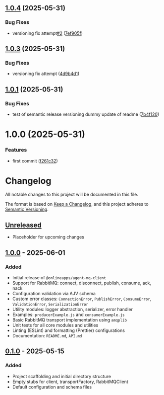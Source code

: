 ## [1.0.4](https://github.com/onlineapps/agent-mq-client/compare/v1.0.3...v1.0.4) (2025-05-31)


### Bug Fixes

* versioning fix attempt[#2](https://github.com/onlineapps/agent-mq-client/issues/2) ([7ef905f](https://github.com/onlineapps/agent-mq-client/commit/7ef905f4154d3d64097104af139e60d8db7603c1))

## [1.0.3](https://github.com/onlineapps/agent-mq-client/compare/v1.0.2...v1.0.3) (2025-05-31)


### Bug Fixes

* versioning fix attempt ([4d9b4d1](https://github.com/onlineapps/agent-mq-client/commit/4d9b4d1832f64f5c1533f3441eee1361f6efb18e))

## [1.0.1](https://github.com/onlineapps/agent-mq-client/compare/v1.0.0...v1.0.1) (2025-05-31)


### Bug Fixes

* test of semantic release versioning dummy update of readme ([7b4f120](https://github.com/onlineapps/agent-mq-client/commit/7b4f1204c494bae8a811ba0041212ce60e5b5647))

# 1.0.0 (2025-05-31)


### Features

* first commit ([f261c32](https://github.com/onlineapps/agent-mq-client/commit/f261c32a40d9c27175d78afd223e5aa4ecb97320))

# Changelog

All notable changes to this project will be documented in this file.

The format is based on [Keep a Changelog](https://keepachangelog.com/en/1.0.0/), 
and this project adheres to [Semantic Versioning](https://semver.org/spec/v2.0.0.html).

## [Unreleased]
- Placeholder for upcoming changes

## [1.0.0] - 2025-06-01
### Added
- Initial release of `@onlineapps/agent-mq-client`
- Support for RabbitMQ: connect, disconnect, publish, consume, ack, nack
- Configuration validation via AJV schema
- Custom error classes: `ConnectionError`, `PublishError`, `ConsumeError`, `ValidationError`, `SerializationError`
- Utility modules: logger abstraction, serializer, error handler
- Examples: `producerExample.js` and `consumerExample.js`
- Basic RabbitMQ transport implementation using `amqplib`
- Unit tests for all core modules and utilities
- Linting (ESLint) and formatting (Prettier) configurations
- Documentation: `README.md`, `API.md`

## [0.1.0] - 2025-05-15
### Added
- Project scaffolding and initial directory structure
- Empty stubs for client, transportFactory, RabbitMQClient
- Default configuration and schema files

[Unreleased]: https://github.com/onlineapps/agent-mq-client/compare/v1.0.0...HEAD
[1.0.0]: https://github.com/onlineapps/agent-mq-client/releases/tag/v1.0.0
[0.1.0]: https://github.com/onlineapps/agent-mq-client/releases/tag/v0.1.0
